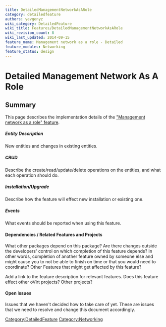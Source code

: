 ```yaml
---
title: DetailedManagementNetworkAsARole
category: detailedfeature
authors: yevgenyz
wiki_category: DetailedFeature
wiki_title: Features/DetailedManagementNetworkAsARole
wiki_revision_count: 8
wiki_last_updated: 2014-09-15
feature_name: Management network as a role - Detailed
feature_modules: Networking
feature_status: design
---
```


# Detailed Management Network As A Role

## Summary

This page describes the implementation details of the ["Management network as a role" feature](Features/Management_Network_As_A_Role).

##### Entity Description

New entities and changes in existing entities.

##### CRUD

Describe the create/read/update/delete operations on the entities, and what each operation should do.

##### Installation/Upgrade

Describe how the feature will effect new installation or existing one.

##### Events

What events should be reported when using this feature.

#### Dependencies / Related Features and Projects

What other packages depend on this package? Are there changes outside the developers' control on which completion of this feature depends? In other words, completion of another feature owned by someone else and might cause you to not be able to finish on time or that you would need to coordinate? Other Features that might get affected by this feature?

Add a link to the feature description for relevant features. Does this feature effect other oVirt projects? Other projects?

#### Open Issues

Issues that we haven't decided how to take care of yet. These are issues that we need to resolve and change this document accordingly.

<Category:DetailedFeature> <Category:Networking>
